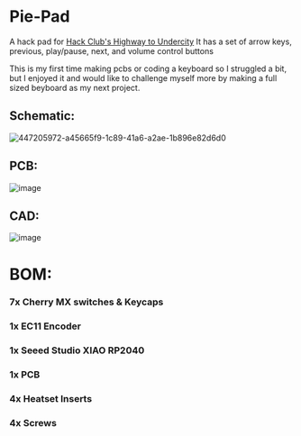 # Pie-Pad
A hack pad for [Hack Club's Highway to Undercity](https://github.com/hackclub/highway) It has a set of arrow keys, previous, play/pause, next, and volume control buttons

This is my first time making pcbs or coding a keyboard so I struggled a bit, but I enjoyed it and would like to challenge myself more by making a full sized beyboard as my next project.

## Schematic:

![447205972-a45665f9-1c89-41a6-a2ae-1b896e82d6d0](https://github.com/user-attachments/assets/46a3180e-3334-4886-98c0-25a025d7be43)

## PCB:

![image](https://github.com/user-attachments/assets/4002b245-626f-4151-a7d6-53bf1e31415d)

## CAD:

![image](https://github.com/user-attachments/assets/551ef4a4-3ba0-456e-8d1c-2c0b004c0bdb)


# BOM:
### 7x Cherry MX switches & Keycaps
### 1x EC11 Encoder
### 1x Seeed Studio XIAO RP2040
### 1x PCB
### 4x Heatset Inserts
### 4x Screws
